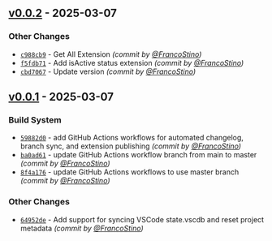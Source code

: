 
## [v0.0.2] - 2025-03-07
### Other Changes
- [`c988cb9`](https://github.com/FrancoStino/vscode-syncing-all/commit/c988cb92c106ff7657248fdbb187445ad92f9dc8) - Get All Extension *(commit by [@FrancoStino](https://github.com/FrancoStino))*
- [`f5fdb71`](https://github.com/FrancoStino/vscode-syncing-all/commit/f5fdb712624c26e1f96cb7de6d8e3e0a875cdb2c) - Add isActive status extension *(commit by [@FrancoStino](https://github.com/FrancoStino))*
- [`cbd7067`](https://github.com/FrancoStino/vscode-syncing-all/commit/cbd70671e101a5ece65bf635cb94ecc9e221ac17) - Update version *(commit by [@FrancoStino](https://github.com/FrancoStino))*


## [v0.0.1] - 2025-03-07
### Build System
- [`59882d0`](https://github.com/FrancoStino/vscode-syncing-all/commit/59882d05100cfb89ce0558cfc46839b07e2396e9) - add GitHub Actions workflows for automated changelog, branch sync, and extension publishing *(commit by [@FrancoStino](https://github.com/FrancoStino))*
- [`ba0ad61`](https://github.com/FrancoStino/vscode-syncing-all/commit/ba0ad61aea80c6ba76c6236fcf6e69a3fb3f0511) - update GitHub Actions workflow branch from main to master *(commit by [@FrancoStino](https://github.com/FrancoStino))*
- [`8f4a176`](https://github.com/FrancoStino/vscode-syncing-all/commit/8f4a176c9bef9b4fae2a74a35d92080bf199d429) - update GitHub Actions workflows to use master branch *(commit by [@FrancoStino](https://github.com/FrancoStino))*

### Other Changes
- [`64952de`](https://github.com/FrancoStino/vscode-syncing-all/commit/64952de8d567f6d53c4e48491fa9a1bf2d8e01f5) - Add support for syncing VSCode state.vscdb and reset project metadata *(commit by [@FrancoStino](https://github.com/FrancoStino))*

[v0.0.1]: https://github.com/FrancoStino/vscode-syncing-all/compare/v3.3.9...v0.0.1
[v0.0.2]: https://github.com/FrancoStino/vscode-syncing-all/compare/v0.0.1...v0.0.2
